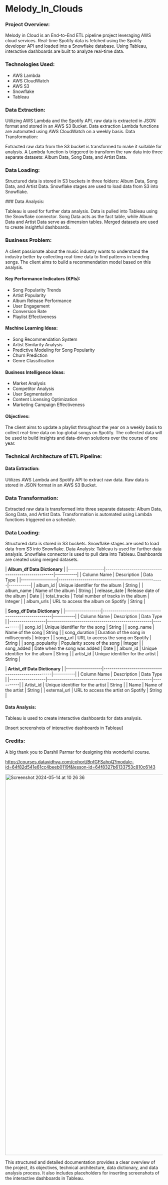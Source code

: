 # Melody_In_Clouds

### Project Overview:
Melody in Cloud is an End-to-End ETL pipeline project leveraging AWS cloud services. Real-time Spotify data is fetched using the Spotify developer API and loaded into a Snowflake database. Using Tableau, interactive dashboards are built to analyze real-time data.

### Technologies Used:

- AWS Lambda
- AWS CloudWatch
- AWS S3
- Snowflake
- Tableau

### Data Extraction:

Utilizing AWS Lambda and the Spotify API, raw data is extracted in JSON format and stored in an AWS S3 Bucket.
Data extraction Lambda functions are automated using AWS CloudWatch on a weekly basis.
Data Transformation:

Extracted raw data from the S3 bucket is transformed to make it suitable for analysis.
A Lambda function is triggered to transform the raw data into three separate datasets: Album Data, Song Data, and Artist Data.

### Data Loading:

Structured data is stored in S3 buckets in three folders: Album Data, Song Data, and Artist Data.
Snowflake stages are used to load data from S3 into Snowflake.

### Data Analysis:

Tableau is used for further data analysis.
Data is pulled into Tableau using the Snowflake connector.
Song Data acts as the fact table, while Album Data and Artist Data serve as dimension tables.
Merged datasets are used to create insightful dashboards.


### Business Problem:
A client passionate about the music industry wants to understand the industry better by collecting real-time data to find patterns in trending songs. The client aims to build a recommendation model based on this analysis.

#### Key Performance Indicators (KPIs):
- Song Popularity Trends
- Artist Popularity
- Album Release Performance
- User Engagement
- Conversion Rate
- Playlist Effectiveness

#### Machine Learning Ideas:
- Song Recommendation System
- Artist Similarity Analysis
- Predictive Modeling for Song Popularity
- Churn Prediction
- Genre Classification

#### Business Intelligence Ideas:
- Market Analysis
- Competitor Analysis
- User Segmentation
- Content Licensing Optimization
- Marketing Campaign Effectiveness

#### Objectives:
The client aims to update a playlist throughout the year on a weekly basis to collect real-time data on top global songs on Spotify. The collected data will be used to build insights and data-driven solutions over the course of one year.

### Technical Architecture of ETL Pipeline:


#### Data Extraction:
Utilizes AWS Lambda and Spotify API to extract raw data.
Raw data is stored in JSON format in an AWS S3 Bucket.

### Data Transformation:
Extracted raw data is transformed into three separate datasets: Album Data, Song Data, and Artist Data.
Transformation is automated using Lambda functions triggered on a schedule.


### Data Loading:
Structured data is stored in S3 buckets.
Snowflake stages are used to load data from S3 into Snowflake.
Data Analysis:
Tableau is used for further data analysis.
Snowflake connector is used to pull data into Tableau.
Dashboards are created using merged datasets.


| **Album_df Data Dictionary** |
|------------------|----------------------------------------------------|-----------|
| Column Name      | Description                                        | Data Type |
|------------------|----------------------------------------------------|-----------|
| album_id         | Unique identifier for the album                    | String    |
| album_name       | Name of the album                                  | String    |
| release_date     | Release date of the album                          | Date      |
| total_tracks     | Total number of tracks in the album                | Integer   |
| album_urls       | URL to access the album on Spotify                 | String    |

| **Song_df Data Dictionary** |
|------------------|----------------------------------------------------|-----------|
| Column Name      | Description                                        | Data Type |
|------------------|----------------------------------------------------|-----------|
| song_id          | Unique identifier for the song                     | String    |
| song_name        | Name of the song                                   | String    |
| song_duration    | Duration of the song in milliseconds               | Integer   |
| song_url         | URL to access the song on Spotify                  | String    |
| song_popularity  | Popularity score of the song                        | Integer   |
| song_added       | Date when the song was added                       | Date      |
| album_id         | Unique identifier for the album                     | String    |
| artist_id        | Unique identifier for the artist                    | String    |

| **Artist_df Data Dictionary** |
|------------------|----------------------------------------------------|-----------|
| Column Name      | Description                                        | Data Type |
|------------------|----------------------------------------------------|-----------|
| Artist_id        | Unique identifier for the artist                   | String    |
| Name             | Name of the artist                                 | String    |
| external_url     | URL to access the artist on Spotify                | String    |


#### Data Analysis:
Tableau is used to create interactive dashboards for data analysis.

[Insert screenshots of interactive dashboards in Tableau]

### Credits:
A big thank you to Darshil Parmar for designing this wonderful course.

https://courses.datavidhya.com/cohort/BpfGFSahpQ?module-id=64f82d541e61cc4beeb0119f&lesson-id=64f8327b6133753c810c6143

<img width="1213" alt="Screenshot 2024-05-14 at 10 26 36" src="https://github.com/NikhilSalv/Melody_In_Clouds/assets/74225565/2ddf4070-899d-4995-b736-04c60cb80fde">


This structured and detailed documentation provides a clear overview of the project, its objectives, technical architecture, data dictionary, and data analysis process. It also includes placeholders for inserting screenshots of the interactive dashboards in Tableau.






